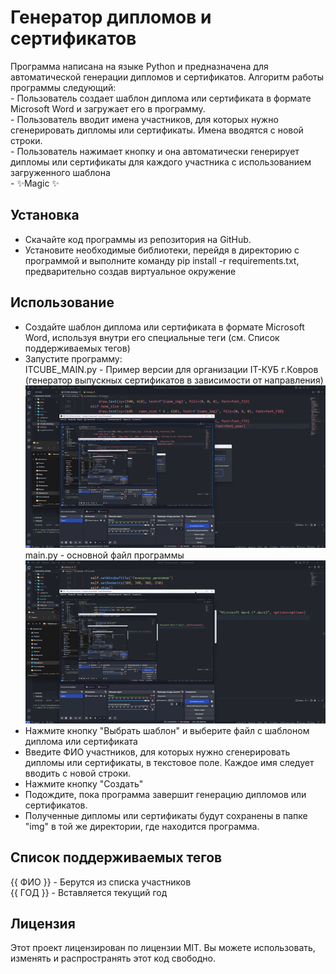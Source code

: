 # Генератор дипломов и сертификатов

Программа написана на языке Python и предназначена для автоматической генерации дипломов и сертификатов. 
Алгоритм работы программы следующий:<br>
    - Пользователь создает шаблон диплома или сертификата в формате Microsoft Word и загружает его в программу. <br>
    - Пользователь вводит имена участников, для которых нужно сгенерировать дипломы или сертификаты. Имена вводятся с новой строки.<br>
    - Пользователь нажимает кнопку  и она автоматически генерирует дипломы или сертификаты для каждого участника с использованием загруженного шаблона<br>
    - ✨Magic ✨<br>

## Установка
- Скачайте код программы из репозитория на GitHub.
- Установите необходимые библиотеки, перейдя в директорию с программой и выполните команду pip install -r requirements.txt, предварительно создав виртуальное окружение

## Использование
- Создайте шаблон диплома или сертификата в формате Microsoft Word, используя внутри его специальные теги (см. Список поддерживаемых тегов)
- Запустите программу:<br>
ITCUBE_MAIN.py - Пример версии для организации IT-КУБ г.Ковров (генератор выпускных сертификатов в зависимости от направления)<br>
  ![image](https://github.com/Cimer17/Generator_diplom/blob/master/example/cube.gif)<br>
main.py - основной файл программы<br>
  ![image](https://github.com/Cimer17/Generator_diplom/blob/master/example/program.gif)<br>
- Нажмите кнопку "Выбрать шаблон" и выберите файл с шаблоном диплома или сертификата
- Введите ФИО участников, для которых нужно сгенерировать дипломы или сертификаты, в текстовое поле. Каждое имя следует вводить с новой строки.
- Нажмите кнопку "Создать"
- Подождите, пока программа завершит генерацию дипломов или сертификатов.
- Полученные дипломы или сертификаты будут сохранены в папке "img" в той же директории, где находится программа.

## Список поддерживаемых тегов
{{ ФИО }} - Берутся из списка участников<br>
{{ ГОД }} - Вставляется текущий год<br>

## Лицензия
Этот проект лицензирован по лицензии MIT. Вы можете использовать, изменять и распространять этот код свободно.
